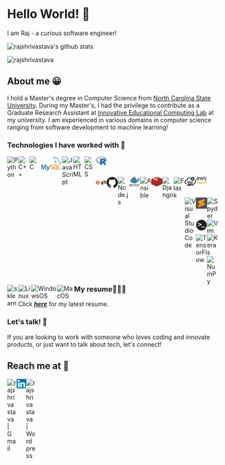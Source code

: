 # Hello World! 👋

I am Raj - a curious software engineer!

![rajshrivastava's github stats](https://github-readme-stats.vercel.app/api?username=rajshrivastava&show_icons=true&hide_border=true) 

<!--- 
![Top Langs](https://github-readme-stats.vercel.app/api/top-langs/?username=rajshrivastava&layout=compact&hide_border=true)
--->

![rajshrivastava](https://komarev.com/ghpvc/?username=rajshrivastava)


## About me 😀

I hold a Master's degree in Computer Science from [North Carolina State University](https://www.csc.ncsu.edu/). During my Master's, I had the privilege to contribute as a Graduate Research Assistant at [Innovative Educational Computing Lab](https://www.ieclab.org/) at my university. I am experienced in various domains in computer science ranging from software development to machine learning!

### Technologies I have worked with 🔭

<img align="left" alt="Python" width="26px" src="https://upload.wikimedia.org/wikipedia/commons/c/c3/Python-logo-notext.svg" />
<img align="left" alt="C++" width="26px" src="https://upload.wikimedia.org/wikipedia/commons/1/18/ISO_C%2B%2B_Logo.svg" />
<img align="left" alt="C" width="26px" src="https://upload.wikimedia.org/wikipedia/commons/3/35/The_C_Programming_Language_logo.svg" />
<img align="left" alt="MySQL" width="50px" src="res/imgs/logo-mysql-170x115.png" />
<img align="left" alt="JavaScript" width="26px" src="https://upload.wikimedia.org/wikipedia/commons/9/99/Unofficial_JavaScript_logo_2.svg" />
<img align="left" alt="HTML" width="26px" src="https://upload.wikimedia.org/wikipedia/commons/6/61/HTML5_logo_and_wordmark.svg" />
<img align="left" alt="CSS" width="26px" src="https://upload.wikimedia.org/wikipedia/commons/d/d5/CSS3_logo_and_wordmark.svg" />
<img align="left" alt="R" width="26px" src="./res/imgs/r.svg" />

<br /><br />

<img align="left" alt="Git" width="26px" src="https://raw.githubusercontent.com/github/explore/80688e429a7d4ef2fca1e82350fe8e3517d3494d/topics/git/git.png" />
<img align="left" alt="GitHub" width="26px" src="https://raw.githubusercontent.com/github/explore/78df643247d429f6cc873026c0622819ad797942/topics/github/github.png" />
<img align="left" alt="Node.js" width="26px" src="https://upload.wikimedia.org/wikipedia/commons/d/d9/Node.js_logo.svg" />
<img align="left" alt="Docker" width="26px" src="./res/imgs/docker.svg" />
<img align="left" alt="Ansible" width="26px" src="https://upload.wikimedia.org/wikipedia/commons/2/24/Ansible_logo.svg" />
<img align="left" alt="Redis" width="26px" src="res/imgs/redis.svg" />
<img align="left" alt="Django" width="26px" src="https://upload.wikimedia.org/wikipedia/commons/7/75/Django_logo.svg" />
<img align="left" alt="Flask" width="26px" src="https://upload.wikimedia.org/wikipedia/commons/3/3c/Flask_logo.svg" />
<img align="left" alt="REST" width="26px" src="res/imgs/rest-api.svg" />
<img align="left" alt="aws" width="26px" src="res/imgs/aws-2.svg" />

<br /><br />

<img align="left" alt="Visual Studio Code" width="26px" src="https://upload.wikimedia.org/wikipedia/commons/9/9a/Visual_Studio_Code_1.35_icon.svg" />
<img align="left" alt="Sublime" width="26px" src="./res/imgs/sublime-text.svg" />
<img align="left" alt="Spyder" width="26px" src="https://upload.wikimedia.org/wikipedia/commons/7/7e/Spyder_logo.svg" />
<img align="left" alt="Terminal" width="26px" src="https://raw.githubusercontent.com/github/explore/80688e429a7d4ef2fca1e82350fe8e3517d3494d/topics/terminal/terminal.png" />
<img align="left" alt="Vim" width="26px" src="https://upload.wikimedia.org/wikipedia/commons/9/9f/Vimlogo.svg" />

<br /><br />

<img align="left" alt="TensorFlow" width="26px" src="https://upload.wikimedia.org/wikipedia/commons/2/2d/Tensorflow_logo.svg" />
<img align="left" alt="Keras" width="26px" src="https://upload.wikimedia.org/wikipedia/commons/a/ae/Keras_logo.svg" />
<img align="left" alt="NumPy" width="26px" src="https://upload.wikimedia.org/wikipedia/commons/3/31/NumPy_logo_2020.svg" />
<img align="left" alt="sklearn" width="26px" src="https://upload.wikimedia.org/wikipedia/commons/0/05/Scikit_learn_logo_small.svg" />

<br /><br />

<img align="left" alt="Linux" width="30px" src="https://upload.wikimedia.org/wikipedia/commons/3/35/Tux.svg" />
<img align="left" alt="WindowsOS" width="60px" src="https://upload.wikimedia.org/wikipedia/commons/8/8d/Windows_darkblue_2012.svg" />
<img align="left" alt="MacOS" width="40px" src="https://upload.wikimedia.org/wikipedia/commons/2/21/MacOS_wordmark_%282017%29.svg" />

<br /><br />


### My resume👨🏻‍💻
 Click [***here***](https://drive.google.com/file/d/1FsobfwzkIAzmpHJwqPElDkBoOGEr8KpU/view?usp=sharing) for my latest resume.

### Let's talk! 💬

If you are looking to work with someone who loves coding and innovate products, or just want to talk about tech, let's connect!


## Reach me at 👯
[<img align="left" alt="rajshrivastava | Gmail" width="22px" src="https://upload.wikimedia.org/wikipedia/commons/7/7e/Gmail_icon_%282020%29.svg" />][Gmail]

[<img align="left" alt="rajshrivastava | LinkedIn" width="22px" src="res/imgs/linkedin.svg" />][LinkedIn]

[<img align="left" alt="rajshrivastava | Wordpress" width="22px" src="https://upload.wikimedia.org/wikipedia/commons/0/09/Wordpress-Logo.svg" />][Wordpress]

[Gmail]: mailto:rkshriva@nscu.edu
[LinkedIn]: https://www.linkedin.com/in/rajshrivastava/
[Wordpress]: https://rajshrivastava.wordpress.com/

<!--
**rajshrivastava/rajshrivastava** is a ✨ _special_ ✨ repository because its `README.md` (this file) appears on your GitHub profile.

Here are some ideas to get you started:

- 🔭 I’m currently working on ...
- 🌱 I’m currently learning ...
- 👯 I’m looking to collaborate on ...
- 🤔 I’m looking for help with ...
- 💬 Ask me about ...
- 📫 How to reach me: ...
- ⚡ Fun fact: ...
-->
